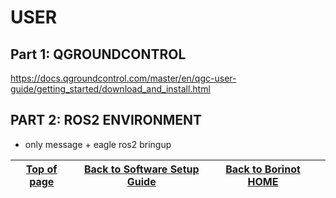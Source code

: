 # USER


## Part 1: QGROUNDCONTROL
https://docs.qgroundcontrol.com/master/en/qgc-user-guide/getting_started/download_and_install.html

## PART 2: ROS2 ENVIRONMENT
- only message + eagle ros2 bringup

| [Top of page](#user) | [Back to Software Setup Guide](README.md) | [Back to Borinot HOME](../README.md) |  |
| --- | --- | --- | --- |